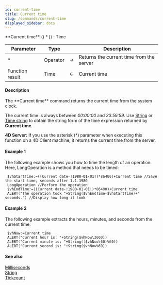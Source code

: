 ```yaml
---
id: current-time
title: Current time
slug: /commands/current-time
displayed_sidebar: docs
---
```


<!--REF #_command_.Current time.Syntax-->**Current time** {( * )} : Time<!-- END REF-->
<!--REF #_command_.Current time.Params-->
| Parameter | Type |  | Description |
| --- | --- | --- | --- |
| * | Operator | &#8594;  | Returns the current time from the server |
| Function result | Time | &#8592; | Current time |

<!-- END REF-->

#### Description 

<!--REF #_command_.Current time.Summary-->The **Current time** command returns the current time from the system clock.<!-- END REF--> 

The current time is always between *00:00:00* and *23:59:59*. Use [String](string.md) or [Time string](time-string.md) to obtain the string form of the time expression returned by **Current time**.

**4D Server:** If you use the asterisk (\*) parameter when executing this function on a 4D Client machine, it returns the current time from the server.

#### Example 1 

The following example shows you how to time the length of an operation. Here, LongOperation is a method that needs to be timed:

```4d
 $vhStartTime:=((Current date-!1980-01-01!)*86400)+Current time //Save the start time, seconds after 1.1.1980
 LongOperation //Perform the operation
 $vhEndTime:=((Current date-!1980-01-01!)*86400)+Current time
 ALERT("The operation took "+String($vhEndTime-$vhStartTime)+" seconds.") //Display how long it took
```

#### Example 2 

The following example extracts the hours, minutes, and seconds from the current time:

```4d
 $vhNow:=Current time
 ALERT("Current hour is: "+String($vhNow\3600))
 ALERT("Current minute is: "+String(($vhNow\60)%60))
 ALERT("Current second is: "+String($vhNow%60))
```

#### See also 

[Milliseconds](milliseconds.md)  
[String](string.md)  
[Tickcount](tickcount.md)  